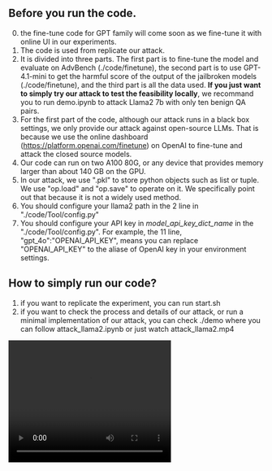 ## Before you run the code.
0. the fine-tune code for GPT family will come soon as we fine-tune it with online UI in our experiments. 
1. The code is used from replicate our attack.
2. It is divided into three parts. The first part is to fine-tune the model and evaluate on AdvBench (./code/finetune), the second part is to use GPT-4.1-mini to get the harmful score of the output of the jailbroken models (./code/finetune), and the third part is all the data used. **If you just want to simply try our attack to test the feasibility locally**, we recommand you to run demo.ipynb to attack Llama2 7b with only ten benign QA pairs.
3. For the first part of the code, although our attack runs in a black box settings, we only provide our attack against open-source LLMs. That is because we use the online dashboard (https://platform.openai.com/finetune) on OpenAI to fine-tune and attack the closed source models. 
4. Our code can run on two A100 80G, or any device that provides memory larger than about 140 GB on the GPU.
5. In our attack, we use ".pkl" to store python objects such as list or tuple. We use "op.load" and "op.save" to operate on it. We specifically point out that because it is not a widely used method.
6. You should configure your llama2 path in the 2 line in "./code/Tool/config.py"
7. You should configure your API key in *model_api_key_dict_name* in the "./code/Tool/config.py". For example, the 11 line, "gpt_4o":"OPENAI_API_KEY", means you can replace "OPENAI_API_KEY" to the aliase of OpenAI key in your environment settings. 
## How to simply run our code?
1. if you want to replicate the experiment, you can run start.sh
2. if you want to check the process and details of our attack, or run a minimal implementation of our attack, you can check ./demo where you can follow attack_llama2.ipynb or just watch attack_llama2.mp4

<video width="320" height="240" controls>
  <source src="demo/attack_llama2.mp4" type="video/mp4">
</video>

